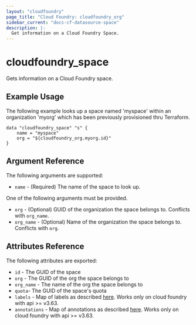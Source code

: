 ```yaml
---
layout: "cloudfoundry"
page_title: "Cloud Foundry: cloudfoundry_org"
sidebar_current: "docs-cf-datasource-space"
description: |-
  Get information on a Cloud Foundry Space.
---
```


# cloudfoundry\_space

Gets information on a Cloud Foundry space.

## Example Usage

The following example looks up a space named 'myspace' within an organization 'myorg' which has been previously provisioned thru Terraform.

```
data "cloudfoundry_space" "s" {
    name = "myspace"
    org = "${cloudfoundry_org.myorg.id}"
}
```

## Argument Reference

The following arguments are supported:

* `name` - (Required) The name of the space to look up.

One of the following arguments must be provided.

* `org` - (Optional) GUID of the organization the space belongs to. Conflicts with `org_name`.
* `org_name` - (Optional) Name of the organization the space belongs to. Conflicts with `org`.

## Attributes Reference

The following attributes are exported:

* `id` - The GUID of the space
* `org` - The GUID of the org the space belongs to
* `org_name` - The name of the org the space belongs to
* `quota`- The GUID of the space's quota
* `labels` - Map of labels as described [here](https://docs.cloudfoundry.org/adminguide/metadata.html#-view-metadata-for-an-object). 
Works only on cloud foundry with api >= v3.63.
* `annotations` - Map of annotations as described [here](https://docs.cloudfoundry.org/adminguide/metadata.html#-view-metadata-for-an-object). 
Works only on cloud foundry with api >= v3.63.
